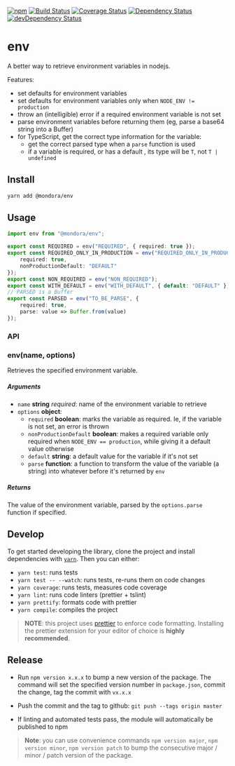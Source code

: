 [![npm](https://img.shields.io/npm/v/@mondora/env.svg)](https://www.npmjs.com/package/@mondora/env)
[![Build Status](https://travis-ci.org/mondora/env.svg?branch=master)](https://travis-ci.org/mondora/env)
[![Coverage Status](https://img.shields.io/coveralls/mondora/env.svg)](https://coveralls.io/r/mondora/env?branch=master)
[![Dependency Status](https://david-dm.org/mondora/env.svg)](https://david-dm.org/mondora/env)
[![devDependency Status](https://david-dm.org/mondora/env/dev-status.svg)](https://david-dm.org/mondora/env#info=devDependencies)

# env

A better way to retrieve environment variables in nodejs.

Features:

- set defaults for environment variables
- set defaults for environment variables only when `NODE_ENV != production`
- throw an (intelligible) error if a required environment variable is not set
- parse environment variables before returning them (eg, parse a base64 string
  into a Buffer)
- for TypeScript, get the correct type information for the variable:
  - get the correct parsed type when a `parse` function is used
  - if a variable is required, or has a default , its type will be `T`, not
    `T | undefined`

## Install

```sh
yarn add @mondora/env
```

## Usage

```ts
import env from "@mondora/env";

export const REQUIRED = env("REQUIRED", { required: true });
export const REQUIRED_ONLY_IN_PRODUCTION = env("REQUIRED_ONLY_IN_PRODUCTION", {
    required: true,
    nonProductionDefault: "DEFAULT"
});
export const NON_REQUIRED = env("NON_REQUIRED");
export const WITH_DEFAULT = env("WITH_DEFAULT", { default: "DEFAULT" });
// PARSED is a Buffer
export const PARSED = env("TO_BE_PARSE", {
    required: true,
    parse: value => Buffer.from(value)
});
```

### API

### env(name, options)

Retrieves the specified environment variable.

##### Arguments

- `name` **string** _required_: name of the environment variable to retrieve
- `options` **object**:
  - `required` **boolean**: marks the variable as required. Ie, if
    the variable is not set, an error is thrown
  - `nonProductionDefault` **boolean**: makes a required variable only required when `NODE_ENV == production`, while giving it a default value otherwise
  - `default` **string**: a default value for the variable if it's
    not set
  - `parse` **function**: a function to transform the value of the variable
    (a string) into whatever before it's returned by `env`

##### Returns

The value of the environment variable, parsed by the `options.parse` function
if specified.

## Develop

To get started developing the library, clone the project and install
dependencies with [`yarn`](https://yarnpkg.com/). Then you can either:

- `yarn test`: runs tests
- `yarn test -- --watch`: runs tests, re-runs them on code changes
- `yarn coverage`: runs tests, measures code coverage
- `yarn lint`: runs code linters (prettier + tslint)
- `yarn prettify`: formats code with prettier
- `yarn compile`: compiles the project

> **NOTE**: this project uses [prettier](https://github.com/prettier/prettier)
> to enforce code formatting. Installing the prettier extension for your editor
> of choice is **highly recommended**.

## Release

* Run `npm version x.x.x` to bump a new version of the package. The command
  will set the specified version number in `package.json`, commit the change,
  tag the commit with `vx.x.x`

* Push the commit and the tag to github: `git push --tags origin master`

* If linting and automated tests pass, the module will automatically be
  published to npm

> **Note**: you can use convenience commands `npm version major`,
> `npm version minor`, `npm version patch` to bump the consecutive
> major / minor / patch version of the package.
